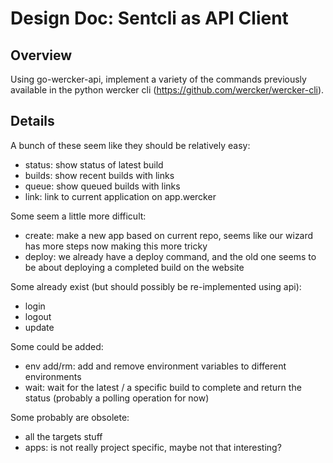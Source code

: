 # Design Doc: Sentcli as API Client

## Overview

Using go-wercker-api, implement a variety of the commands previously available
in the python wercker cli (https://github.com/wercker/wercker-cli).

## Details

A bunch of these seem like they should be relatively easy:
 - status: show status of latest build
 - builds: show recent builds with links
 - queue: show queued builds with links
 - link: link to current application on app.wercker

Some seem a little more difficult:
 - create: make a new app based on current repo, seems like our wizard has
   more steps now making this more tricky
 - deploy: we already have a deploy command, and the old one seems to be about
   deploying a completed build on the website

Some already exist (but should possibly be re-implemented using api):
 - login
 - logout
 - update

Some could be added:
 - env add/rm: add and remove environment variables to different environments
 - wait: wait for the latest / a specific build to complete and return the
   status (probably a polling operation for now)

Some probably are obsolete:
 - all the targets stuff
 - apps: is not really project specific, maybe not that interesting?


